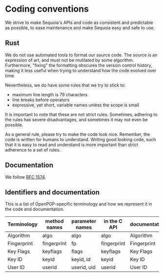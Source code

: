 # Coding conventions

We strive to make Sequoia's APIs and code as consistent and
predictable as possible, to ease maintenance and make Sequoia easy and
safe to use.

## Rust

We do not use automated tools to format our source code.  The source
is an expression of art, and must not be mutilated by some algorithm.
Furthermore, "fixing" the formatting obscures the version control
history, making it less useful when trying to understand how the code
evolved over time.

Nevertheless, we do have some rules that we try to stick to:

  - maximum line length is 79 characters
  - line breaks before operators
  - expressive, yet short, variable names unless the scope is small

It is important to note that these are not strict rules.  Sometimes,
adhering to the rules has severe disadvantages, and sometimes it may
not even be possible.

As a general rule, please try to make the code look nice.  Remember,
the code is written for humans to understand.  Writing good looking
code, such that it is easy to read and understand is more important
than strict adherence to a set of rules.

## Documentation

We follow [RFC 1574].

[RFC 1574]: https://github.com/rust-lang/rfcs/blob/master/text/1574-more-api-documentation-conventions.md#appendix-a-full-conventions-text

## Identifiers and documentation

This is a list of OpenPGP-specific terminology and how we represent it
in the code and documentation.

| Terminology | method names | parameter names | in the C API | documentation |
|-------------|--------------|-----------------|--------------|---------------|
| Algorithm   | algo         | algo            | algo         | Algorithm     |
| Fingerprint | fingerprint  | fp              | fingerprint  | Fingerprint   |
| Key Flags   | keyflags     | flags           | keyflags     | Key Flags     |
| Key ID      | keyid        | keyid, id       | keyid        | Key ID        |
| User ID     | userid       | userid, uid     | userid       | User ID       |

